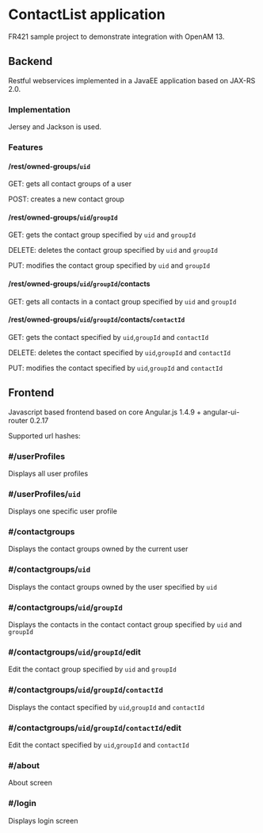 # ContactList application #

FR421 sample project to demonstrate integration with OpenAM 13.

## Backend ##

Restful webservices implemented in a JavaEE application based on JAX-RS 2.0. 

### Implementation ###

Jersey and Jackson is used.

### Features ###

#### /rest/owned-groups/``uid`` ####

GET: gets all contact groups of a user

POST: creates a new contact group

#### /rest/owned-groups/``uid``/``groupId`` ####

GET: gets the contact group specified by ``uid`` and ``groupId``

DELETE: deletes the contact group specified by ``uid`` and ``groupId``

PUT: modifies the contact group specified by ``uid`` and ``groupId``

#### /rest/owned-groups/``uid``/``groupId``/contacts ####

GET: gets all contacts in a contact group specified by ``uid`` and ``groupId``

#### /rest/owned-groups/``uid``/``groupId``/contacts/``contactId`` ####

GET: gets the contact specified by ``uid``,``groupId`` and ``contactId``

DELETE: deletes the contact specified by ``uid``,``groupId`` and ``contactId``

PUT: modifies the contact specified by ``uid``,``groupId`` and ``contactId``

## Frontend ##

Javascript based frontend based on core Angular.js 1.4.9 + angular-ui-router 0.2.17

Supported url hashes:
### #/userProfiles ###
Displays all user profiles
### #/userProfiles/``uid`` ###
Displays one specific user profile
### #/contactgroups ###
Displays the contact groups owned by the current user
### #/contactgroups/``uid`` ###
Displays the contact groups owned by the user specified by ``uid``
### #/contactgroups/``uid``/``groupId`` ###
Displays the contacts in the contact contact group specified by ``uid`` and ``groupId``
### #/contactgroups/``uid``/``groupId``/edit ###
Edit the contact group specified by ``uid`` and ``groupId``
### #/contactgroups/``uid``/``groupId``/``contactId`` ###
Displays the contact specified by ``uid``,``groupId`` and ``contactId``
### #/contactgroups/``uid``/``groupId``/``contactId``/edit ###
Edit the contact specified by ``uid``,``groupId`` and ``contactId``
### #/about ###
About screen
### #/login ###
Displays login screen
